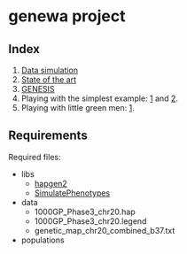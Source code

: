# genewa project

## Index

1. [Data simulation](logbook/gwas_simulation.md)
2. [State of the art](logbook/sota.md)
3. [GENESIS](logbook/genesis_data.md)
4. Playing with the simplest example: [1](logbook/simplest_example_1.ipynb) and [2](logbook/simplest_example_2.ipynb).
5. Playing with little green men: [1](logbook/little_green_men_example_1.ipynb).

## Requirements

Required files:

* libs
  * [hapgen2](https://mathgen.stats.ox.ac.uk/genetics_software/hapgen/hapgen2.html#Download_and_Compilation)
  * [SimulatePhenotypes](https://mathgen.stats.ox.ac.uk/genetics_software/hapgen/download/R_scripts/SimulatePhenotypes_1.0.tar.gz)
* data
  * 1000GP_Phase3_chr20.hap
  * 1000GP_Phase3_chr20.legend
  * genetic_map_chr20_combined_b37.txt
* populations
